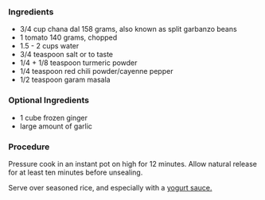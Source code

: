 ### Ingredients

 * 3/4 cup chana dal 158 grams, also known as split garbanzo beans
 * 1 tomato 140 grams, chopped
 * 1.5 - 2 cups water
 * 3/4 teaspoon salt or to taste
 * 1/4 + 1/8 teaspoon turmeric powder
 * 1/4 teaspoon red chili powder/cayenne pepper
 * 1/2 teaspoon garam masala

### Optional Ingredients

 * 1 cube frozen ginger
 * large amount of garlic


### Procedure

Pressure cook in an instant pot on high for 12 minutes. Allow natural 
release for at least ten minutes before unsealing.

Serve over seasoned rice, and especially with a
[yogurt sauce.](/r/garlic-yogurt-sauce.md)
